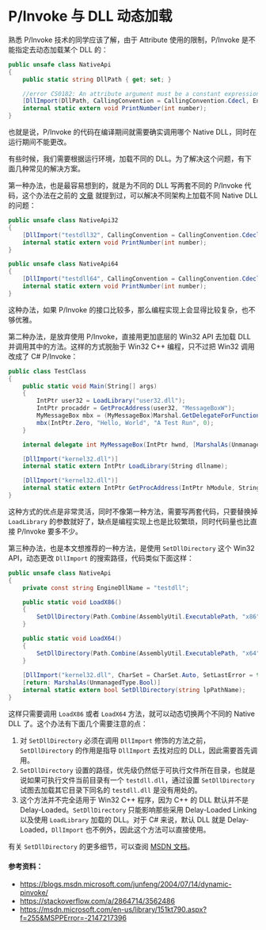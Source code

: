 P/Invoke 与 DLL 动态加载
=======================

熟悉 P/Invoke 技术的同学应该了解，由于 Attribute 使用的限制，P/Invoke 是不能指定去动态加载某个 DLL 的：

```csharp
public unsafe class NativeApi
{
    public static string DllPath { get; set; }

    //error CS0182: An attribute argument must be a constant expression, typeof expression or array creation expression of an attribute parameter type 
    [DllImport(DllPath, CallingConvention = CallingConvention.Cdecl, EntryPoint = "PrintNumber")]
    internal static extern void PrintNumber(int number);
}
```

也就是说，P/Invoke 的代码在编译期间就需要确实调用哪个 Native DLL，同时在运行期间不能更改。

有些时候，我们需要根据运行环境，加载不同的 DLL。为了解决这个问题，有下面几种常见的解决方案。

第一种办法，也是最容易想到的，就是为不同的 DLL 写两套不同的 P/Invoke 代码，这个办法在之前的 [文章](https://skyline75489.github.io/post/2017-5-20_advanced_csharp_native_interop.html) 就提到过，可以解决不同架构上加载不同 Native DLL 的问题：

```csharp
public unsafe class NativeApi32
{
    [DllImport("testdll32", CallingConvention = CallingConvention.Cdecl, EntryPoint = "PrintNumber")]
    internal static extern void PrintNumber(int number);
}

public unsafe class NativeApi64
{
    [DllImport("testdll64", CallingConvention = CallingConvention.Cdecl, EntryPoint = "PrintNumber")]
    internal static extern void PrintNumber(int number);
}
```

这种办法，如果 P/Invoke 的接口比较多，那么编程实现上会显得比较复杂，也不够优雅。

第二种办法，是放弃使用 P/Invoke，直接用更加底层的 Win32 API 去加载 DLL 并调用其中的方法。这样的方式脱胎于 Win32 C++ 编程，只不过把 Win32 调用改成了 C# P/Invoke：

```csharp
public class TestClass
{
    public static void Main(String[] args)
    {
        IntPtr user32 = LoadLibrary("user32.dll");
        IntPtr procaddr = GetProcAddress(user32, "MessageBoxW");
        MyMessageBox mbx = (MyMessageBox)Marshal.GetDelegateForFunctionPointer(procaddr, typeof(MyMessageBox));
        mbx(IntPtr.Zero, "Hello, World", "A Test Run", 0);
    }

    internal delegate int MyMessageBox(IntPtr hwnd, [MarshalAs(UnmanagedType.LPWStr)]String text, [MarshalAs(UnmanagedType.LPWStr)]String Caption, int type);

    [DllImport("kernel32.dll")]
    internal static extern IntPtr LoadLibrary(String dllname);

    [DllImport("kernel32.dll")]
    internal static extern IntPtr GetProcAddress(IntPtr hModule, String procname);
}
```

这种方式的优点是非常灵活，同时不像第一种方法，需要写两套代码，只要替换掉 `LoadLibrary` 的参数就好了，缺点是编程实现上也是比较繁琐，同时代码量也比直接 P/Invoke 要多不少。

第三种办法，也是本文想推荐的一种方法，是使用 `SetDllDirectory` 这个 Win32 API，动态更改 `DllImport` 的搜索路径，代码类似下面这样：

```csharp
public unsafe class NativeApi
{
    private const string EngineDllName = "testdll";

    public static void LoadX86()
    {
        SetDllDirectory(Path.Combine(AssemblyUtil.ExecutablePath, "x86"));
    }

    public static void LoadX64()
    {
        SetDllDirectory(Path.Combine(AssemblyUtil.ExecutablePath, "x64"));
    }
    
    [DllImport("kernel32.dll", CharSet = CharSet.Auto, SetLastError = true)]
    [return: MarshalAs(UnmanagedType.Bool)]
    internal static extern bool SetDllDirectory(string lpPathName);
}
```

这样只需要调用 `LoadX86` 或者 `LoadX64` 方法，就可以动态切换两个不同的 Native DLL 了。这个办法有下面几个需要注意的点：

1. 对 `SetDllDirectory` 必须在调用 `DllImport` 修饰的方法之前，`SetDllDirectory` 的作用是指导 `DllImport` 去找对应的 DLL，因此需要首先调用。
2. `SetDllDirectory` 设置的路径，优先级仍然低于可执行文件所在目录，也就是说如果可执行文件当前目录有一个 `testdll.dll`，通过设置 `SetDllDirectory` 试图去加载其它目录下同名的 `testdll.dll` 是没有用处的。
3. 这个方法并不完全适用于 Win32 C++ 程序，因为 C++ 的 DLL 默认并不是 Delay-Loaded。`SetDllDirectory` 只能影响那些采用 Delay-Loaded Linking 以及使用 `LoadLibrary` 加载的 DLL。对于 C# 来说，默认 DLL 就是 Delay-Loaded，`DllImport` 也不例外，因此这个方法可以直接使用。

有关 `SetDllDirectory` 的更多细节，可以查阅 [MSDN 文档](https://msdn.microsoft.com/en-us/library/windows/desktop/ms686203(v=vs.85).aspx)。

#### 参考资料：

* https://blogs.msdn.microsoft.com/junfeng/2004/07/14/dynamic-pinvoke/
* https://stackoverflow.com/a/2864714/3562486
* https://msdn.microsoft.com/en-us/library/151kt790.aspx?f=255&MSPPError=-2147217396
